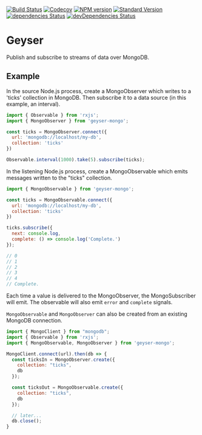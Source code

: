 [![Build Status](https://travis-ci.org/bitjson/geyser.svg?branch=master)](https://travis-ci.org/bitjson/geyser)
[![Codecov](https://img.shields.io/codecov/c/github/bitjson/geyser.svg)](https://codecov.io/gh/bitjson/geyser)
[![NPM version](https://img.shields.io/npm/v/geyser-mongo.svg)](https://www.npmjs.com/package/geyser-mongo)
[![Standard Version](https://img.shields.io/badge/release-standard%20version-brightgreen.svg)](https://github.com/conventional-changelog/standard-version)
[![dependencies Status](https://david-dm.org/bitjson/geyser/status.svg)](https://david-dm.org/bitjson/geyser)
[![devDependencies Status](https://david-dm.org/bitjson/geyser/dev-status.svg)](https://david-dm.org/bitjson/geyser?type=dev)

# Geyser

Publish and subscribe to streams of data over MongoDB.

## Example

In the source Node.js process, create a MongoObserver which writes to a 'ticks' collection in MongoDB. Then subscribe it to a data source (in this example, an interval).

```js
import { Observable } from 'rxjs';
import { MongoObserver } from 'geyser-mongo';

const ticks = MongoObserver.connect({
  url: 'mongodb://localhost/my-db',
  collection: 'ticks'
})

Observable.interval(1000).take(5).subscribe(ticks);
```

In the listening Node.js process, create a MongoObservable which emits messages written to the "ticks" collection.

```js
import { MongoObservable } from 'geyser-mongo';

const ticks = MongoObservable.connect({
  url: 'mongodb://localhost/my-db',
  collection: 'ticks'
})

ticks.subscribe({
  next: console.log,
  complete: () => console.log('Complete.')
});

// 0
// 1
// 2
// 3
// 4
// Complete.
```

Each time a value is delivered to the MongoObserver, the MongoSubscriber will emit. The observable will also emit `error` and `complete` signals.

`MongoObservable` and `MongoObserver` can also be created from an existing MongoDB connection.

```js
import { MongoClient } from "mongodb";
import { Observable } from 'rxjs';
import { MongoObservable, MongoObserver } from 'geyser-mongo';

MongoClient.connect(url).then(db => {
  const ticksIn = MongoObserver.create({
    collection: "ticks",
    db
  });

  const ticksOut = MongoObservable.create({
    collection: "ticks",
    db
  });

  // later...
  db.close();
}
```